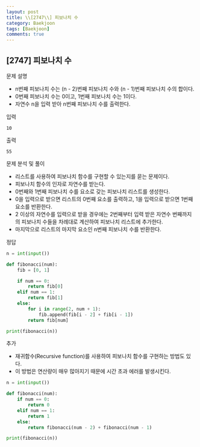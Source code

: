 ```yaml
---
layout: post
title: \\[2747\\] 피보나치 수
category: Baekjoon
tags: [Baekjoon]
comments: true
---
```


## [2747] 피보나치 수

문제 설명
- n번째 피보나치 수는 (n - 2)번째 피보나치 수와 (n - 1)번째 피보나치 수의 합이다.
- 0번째 피보나치 수는 0이고, 1번째 피보나치 수는 1이다.
- 자연수 n을 입력 받아 n번째 피보나치 수를 출력한다.

입력
```
10
```

출력
```
55
```

문제 분석 및 풀이
- 리스트를 사용하여 피보나치 함수를 구현할 수 있는지를 묻는 문제이다.
- 피보나치 함수의 인자로 자연수를 받는다.
- 0번째와 1번째 피보나치 수를 요소로 갖는 피보나치 리스트를 생성한다.
- 0을 입력으로 받으면 리스트의 0번째 요소를 출력하고, 1을 입력으로 받으면 1번째 요소를 반환한다.
- 2 이상의 자연수를 입력으로 받을 경우에는 2번째부터 입력 받은 자연수 번째까지의 피보나치 수들을 차례대로 계산하여 피보나치 리스트에 추가한다.
- 마지막으로 리스트의 마지막 요소인 n번째 피보나치 수를 반환한다.

정답
```python
n = int(input())

def fibonacci(num):
    fib = [0, 1]

    if num == 0:
        return fib[0]
    elif num == 1:
        return fib[1]
    else:
        for i in range(2, num + 1):
            fib.append(fib[i - 2] + fib[i - 1])
        return fib[num]

print(fibonacci(n))
```

추가
- 재귀함수(Recursive function)를 사용하여 피보나치 함수를 구현하는 방법도 있다.
- 이 방법은 연산량이 매우 많아지기 때문에 시간 초과 에러를 발생시킨다.
```python
n = int(input())

def fibonacci(num):
    if num == 0:
        return 0
    elif num == 1:
        return 1
    else:
        return fibonacci(num - 2) + fibonacci(num - 1)

print(fibonacci(n))
```
